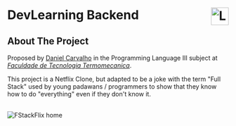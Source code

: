 # DevLearning Backend <img align="right" height="40" src="https://cdn.shortpixel.ai/client/q_glossy,ret_img,w_228,h_73/http://ftt.com.br/home/wp-content/uploads/2019/10/logo.png" alt="Logo FTT">

<!-- ABOUT THE PROJECT -->
## About The Project

Proposed by [Daniel Carvalho](https://github.com/danielscarvalho) in the Programming Language III subject at [*Faculdade de Tecnologia Termomecanica*](http://www.ftt.com.br/).

This project is a Netflix Clone, but adapted to be a joke with the term "Full Stack" used by young padawans / programmers to show that they know how to do "everything" even if they don't know it.

<br/>

<img src="//assets/Screenshot.png" alt="FStackFlix home">
